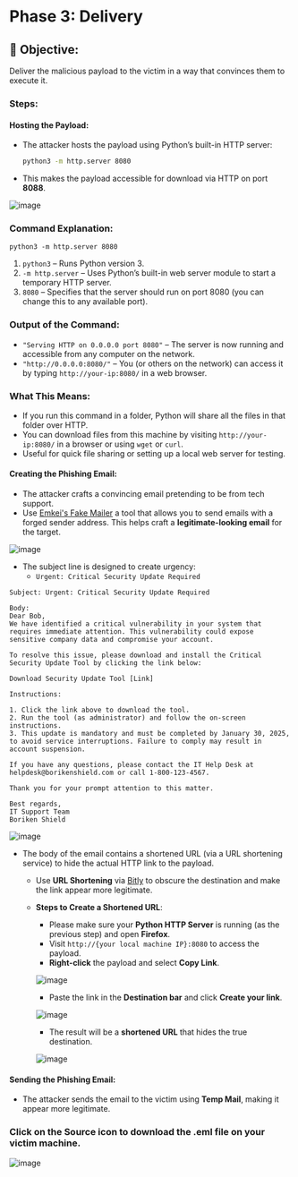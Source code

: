 # Phase 3: Delivery

## 🌟 Objective:
Deliver the malicious payload to the victim in a way that convinces them to execute it.

### Steps:
#### Hosting the Payload:
- The attacker hosts the payload using Python’s built-in HTTP server:
  ```bash
  python3 -m http.server 8080
  ```
- This makes the payload accessible for download via HTTP on port **8088**.

![image](https://github.com/user-attachments/assets/1c66b5c9-4f4c-4285-8f5a-d86b5a14c244)

### Command Explanation:

```
python3 -m http.server 8080
```

1. `python3` – Runs Python version 3.
2. `-m http.server` – Uses Python’s built-in web server module to start a temporary HTTP server.
3. `8080` – Specifies that the server should run on port 8080 (you can change this to any available port).

### Output of the Command:

  - `"Serving HTTP on 0.0.0.0 port 8080"` – The server is now running and accessible from any computer on the network.
  - `"http://0.0.0.0:8080/"` – You (or others on the network) can access it by typing `http://your-ip:8080/` in a web browser.

### What This Means:

  - If you run this command in a folder, Python will share all the files in that folder over HTTP.
  - You can download files from this machine by visiting `http://your-ip:8080/` in a browser or using `wget` or `curl`.
  - Useful for quick file sharing or setting up a local web server for testing.

#### Creating the Phishing Email:
- The attacker crafts a convincing email pretending to be from tech support.
- Use [Emkei's Fake Mailer](https://emkei.cz/) a tool that allows you to send emails with a forged sender address. This helps craft a **legitimate-looking email** for the target.

![image](https://github.com/user-attachments/assets/48236a67-3e18-43c9-b808-2f1b0ffcca06)

- The subject line is designed to create urgency:
  - `Urgent: Critical Security Update Required`
```
Subject: Urgent: Critical Security Update Required

Body:
Dear Bob,
We have identified a critical vulnerability in your system that requires immediate attention. This vulnerability could expose sensitive company data and compromise your account.

To resolve this issue, please download and install the Critical Security Update Tool by clicking the link below:

Download Security Update Tool [Link]

Instructions:

1. Click the link above to download the tool.
2. Run the tool (as administrator) and follow the on-screen instructions.
3. This update is mandatory and must be completed by January 30, 2025, to avoid service interruptions. Failure to comply may result in account suspension.

If you have any questions, please contact the IT Help Desk at helpdesk@borikenshield.com or call 1-800-123-4567.

Thank you for your prompt attention to this matter.

Best regards,
IT Support Team
Boriken Shield
```

![image](https://github.com/user-attachments/assets/41995845-6222-411f-9c5d-cceff97325a0)

- The body of the email contains a shortened URL (via a URL shortening service) to hide the actual HTTP link to the payload.
    - Use **URL Shortening** via [Bitly](https://app.bitly.com/Bp21hrdeijm/links) to obscure the destination and make the link appear more legitimate.
    - **Steps to Create a Shortened URL**:
        - Please make sure your **Python HTTP Server** is running (as the previous step) and open **Firefox**.
        - Visit `http://{your local machine IP}:8080` to access the payload.
        - **Right-click** the payload and select **Copy Link**.
       
        ![image](https://github.com/user-attachments/assets/f006f266-2f33-4bad-a03c-d92c6434114d)
       
        -  Paste the link in the **Destination bar** and click **Create your link**.

        ![image](https://github.com/user-attachments/assets/609b9635-e0ae-4093-892a-cbc903c350ab)

        - The result will be a **shortened URL** that hides the true destination.

        ![image](https://github.com/user-attachments/assets/5336073a-5b71-46d0-88e1-5feb09225061)

#### Sending the Phishing Email:
- The attacker sends the email to the victim using **Temp Mail**, making it appear more legitimate.

### Click on the Source icon to download the .eml file on your victim machine.

![image](https://github.com/user-attachments/assets/c145f18d-6821-4f98-a388-adcaac20a233)
